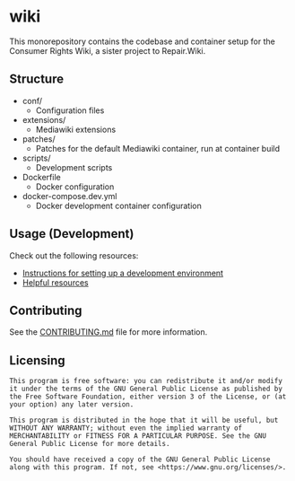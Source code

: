 # wiki

This monorepository contains the codebase and container setup for the Consumer Rights Wiki, a sister project to Repair.Wiki.

## Structure
- conf/
  - Configuration files
- extensions/
  - Mediawiki extensions
- patches/
  - Patches for the default Mediawiki container, run at container build
- scripts/
  - Development scripts
- Dockerfile
  - Docker configuration
- docker-compose.dev.yml
  - Docker development container configuration

## Usage (Development)

Check out the following resources:

- [Instructions for setting up a development environment](https://github.com/Consumer-Rights-Wiki-Org/wiki)
- [Helpful resources](https://github.com/Consumer-Rights-Wiki-Org/wiki)
  
## Contributing

See the [CONTRIBUTING.md](https://github.com/Consumer-Rights-Wiki-Org/wiki) file for more information.

## Licensing

```
This program is free software: you can redistribute it and/or modify it under the terms of the GNU General Public License as published by the Free Software Foundation, either version 3 of the License, or (at your option) any later version.

This program is distributed in the hope that it will be useful, but WITHOUT ANY WARRANTY; without even the implied warranty of MERCHANTABILITY or FITNESS FOR A PARTICULAR PURPOSE. See the GNU General Public License for more details.

You should have received a copy of the GNU General Public License along with this program. If not, see <https://www.gnu.org/licenses/>.
```
